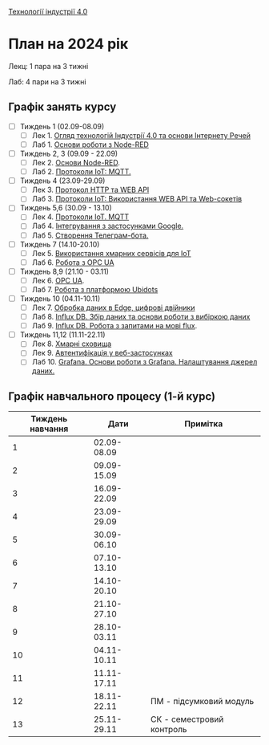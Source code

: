 [Технології індустрії 4.0](https://pupenasan.github.io/TI40/)

# План на 2024 рік

Лекц: 1 пара на 3 тижні

Лаб:  4 пари на 3 тижні

## Графік занять курсу

- [ ] Тиждень 1 (02.09-08.09) 
  - [ ] Лек 1. [Огляд технологій Індустрії 4.0 та основи Інтернету Речей](Лекц/intro.md)
  - [ ] Лаб 1. [Основи роботи з Node-RED](Лабор/lab1NodeRED.md)
- [ ] Тиждень 2, 3  (09.09 - 22.09) 
  - [ ] Лек 2. [Основи Node-RED](Лекц/2_nodered.md).
  - [ ] Лаб 2. [Протоколи IoT: MQTT.](Лабор/lab2_1.md)
- [ ] Тиждень 4  (23.09-29.09) 
  - [ ] Лек 3. [Протокол HTTP та WEB API](Лекц/HTTPAPI.md)
  - [ ] Лаб 3. [Протоколи IoT: Використання WEB API та Web-сокетів](Лабор/lab2_2.md)
- [ ] Тиждень 5,6 (30.09 - 13.10) 
  - [ ] Лек 4. [Протоколи IoT. MQTT](Лекц/MQTT.md)
  - [ ] Лаб 4. [Інтегрування з застосунками Google.](Лабор/lab5_1.md)
  - [ ] Лаб 5. [Створення Телеграм-бота.](Лабор/lab5_2.md)
- [ ] Тиждень 7 (14.10-20.10) 
  - [ ] Лек 5. [Використання хмарних сервісів для IoT](Лекц/cloud.md)
  - [ ] Лаб 6. [Робота з OPC UA](Лабор/lab_opcua.md)
- [ ] Тиждень 8,9 (21.10 - 03.11) 
  - [ ] Лек 6. [OPC UA](Лекц/OPC_UA.md).
  - [ ] Лаб 7. [Робота з платформою Ubidots](Лабор/lab3_ubidots.md)
- [ ] Тиждень 10 (04.11-10.11) 
  - [ ] Лек 7. [Обробка даних в Edge, цифрові двійники](Лекц/twin.md)
  - [ ] Лаб 8. [Influx DB. Збір даних та основи роботи з вибіркою даних](Лабор/lab_influx1.md) 
  - [ ] Лаб 9. [Influx DB. Робота з запитами на мові flux](Лабор/lab_influx2.md).
- [ ] Тиждень 11,12 (11.11-22.11) 
  - [ ] Лек 8. [Хмарні сховища](Лекц/analit.md)
  - [ ] Лек 9. [Автентифікація у веб-застосунках](Лекц/cloudauth.md)
  - [ ] Лаб 10. [Grafana. Основи роботи з Grafana. Налаштування джерел даних.](Лабор/lab_grafana1.md)

## Графік навчального процесу (1-й курс)

| Тиждень навчання | Дати        | Примітка                  |
| ---------------- | ----------- | ------------------------- |
| 1                | 02.09-08.09 |                           |
| 2                | 09.09-15.09 |                           |
| 3                | 16.09-22.09 |                           |
| 4                | 23.09-29.09 |                           |
| 5                | 30.09-06.10 |                           |
| 6                | 07.10-13.10 |                           |
| 7                | 14.10-20.10 |                           |
| 8                | 21.10-27.10 |                           |
| 9                | 28.10-03.11 |                           |
| 10               | 04.11-10.11 |                           |
| 11               | 11.11-17.11 |                           |
| 12               | 18.11-22.11 | ПМ - підсумковий модуль   |
| 13               | 25.11-29.11 | СК - семестровий контроль |

